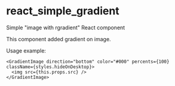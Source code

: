 # react_simple_gradient
Simple "image with rgradient" React component

This component added gradient on image.

Usage example:
```react
<GradientImage direction="bottom" color="#000" percents={100} className={styles.hideOnDesktop}>
  <img src={this.props.src} />
</GradientImage>  
```
